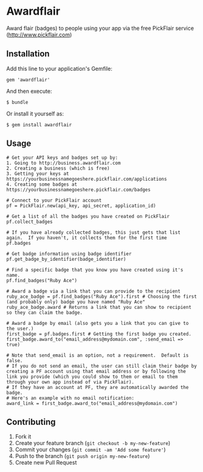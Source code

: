 # Awardflair

Award flair (badges) to people using your app via the free PickFlair service (http://www.pickflair.com)

## Installation

Add this line to your application's Gemfile:

    gem 'awardflair'

And then execute:

    $ bundle

Or install it yourself as:

    $ gem install awardflair

## Usage

    # Get your API keys and badges set up by:
    1. Going to http://business.awardflair.com
    2. Creating a business (which is free)
    3. Getting your keys at https://yourbusinessnamegoeshere.pickflair.com/applications
    4. Creating some badges at https://yourbusinessnamegoeshere.pickflair.com/badges

    # Connect to your PickFlair account
    pf = PickFlair.new(api_key, api_secret, application_id)

    # Get a list of all the badges you have created on PickFlair
    pf.collect_badges

    # If you have already collected badges, this just gets that list again.  If you haven't, it collects them for the first time
    pf.badges

    # Get badge information using badge identifier
    pf.get_badge_by_identifier(badge_identifier)

    # Find a specific badge that you know you have created using it's name.
    pf.find_badges("Ruby Ace")

    # Award a badge via a link that you can provide to the recipient
    ruby_ace_badge = pf.find_badges("Ruby Ace").first # Choosing the first (and probably only) badge you have named "Ruby Ace"
    ruby_ace_badge.award # Returns a link that you can show to recipient so they can claim the badge.  

    # Award a badge by email (also gets you a link that you can give to the user.)
    first_badge = pf.badges.first # Getting the first badge you created.
    first_badge.award_to("email_address@mydomain.com", :send_email => true)

    # Note that send_email is an option, not a requirement.  Default is false.  
    # If you do not send an email, the user can still claim their badge by creating a PF account using that email address or by following the link you provide (which you could show to them or email to them through your own app instead of via PickFlair).
    # If they have an account at PF, they are automatically awarded the badge.
    # Here's an example with no email notification:
    award_link = first_badge.award_to("email_address@mydomain.com")

## Contributing

1. Fork it
2. Create your feature branch (`git checkout -b my-new-feature`)
3. Commit your changes (`git commit -am 'Add some feature'`)
4. Push to the branch (`git push origin my-new-feature`)
5. Create new Pull Request
